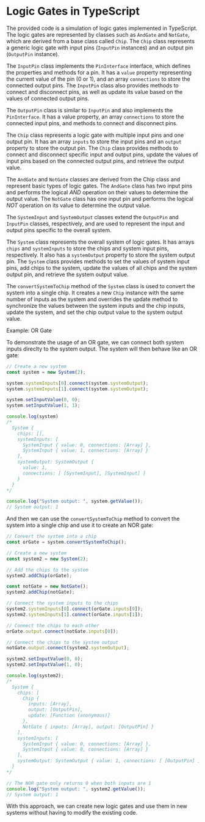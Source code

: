 # Logic Gates in TypeScript

The provided code is a simulation of logic gates implemented in TypeScript. The logic gates are represented by classes such as `AndGate` and `NotGate`, which are derived from a base class called `Chip`. The `Chip` class represents a generic logic gate with input pins (`InputPin` instances) and an output pin (`OutputPin` instance).

The `InputPin` class implements the `PinInterface` interface, which defines the properties and methods for a pin. It has a `value` property representing the current value of the pin (0 or 1), and an array `connections` to store the connected output pins. The `InputPin` class also provides methods to connect and disconnect pins, as well as update its value based on the values of connected output pins.

The `OutputPin` class is similar to `InputPin` and also implements the `PinInterface`. It has a value property, an array `connections` to store the connected input pins, and methods to connect and disconnect pins.

The `Chip` class represents a logic gate with multiple input pins and one output pin. It has an array `inputs` to store the input pins and an `output` property to store the output pin. The `Chip` class provides methods to connect and disconnect specific input and output pins, update the values of input pins based on the connected output pins, and retrieve the output value.

The `AndGate` and `NotGate` classes are derived from the Chip class and represent basic types of logic gates. The `AndGate` class has two input pins and performs the logical *AND* operation on their values to determine the output value. The `NotGate` class has one input pin and performs the logical *NOT* operation on its value to determine the output value.

The `SystemInput` and `SystemOutput` classes extend the `OutputPin` and `InputPin` classes, respectively, and are used to represent the input and output pins specific to the overall system.

The `System` class represents the overall system of logic gates. It has arrays `chips` and `systemInputs` to store the chips and system input pins, respectively. It also has a `systemOutput` property to store the system output pin. The `System` class provides methods to set the values of system input pins, add chips to the system, update the values of all chips and the system output pin, and retrieve the system output value.

The `convertSystemToChip` method of the `System` class is used to convert the system into a single chip. It creates a new `Chip` instance with the same number of inputs as the system and overrides the update method to synchronize the values between the system inputs and the chip inputs, update the system, and set the chip output value to the system output value.

Example: OR Gate

To demonstrate the usage of an OR gate, we can connect both system inputs direclty to the system output. The system will then behave like an OR gate:
```js
// Create a new system
const system = new System(2);

system.systemInputs[0].connect(system.systemOutput);
system.systemInputs[1].connect(system.systemOutput);

system.setInputValue(0, 0);
system.setInputValue(1, 1);

console.log(system)
/*
  System {
    chips: [],
    systemInputs: [
      SystemInput { value: 0, connections: [Array] },
      SystemInput { value: 1, connections: [Array] }
    ],
    systemOutput: SystemOutput {
      value: 1,
      connections: [ [SystemInput], [SystemInput] ]
    }
  }
*/

console.log("System output: ", system.getValue());
// System output: 1
```

And then we can use the `convertSystemToChip` method to convert the system into a single chip and use it to create an NOR gate:
```js
// Convert the system into a chip
const orGate = system.convertSystemToChip();

// Create a new system
const system2 = new System(2);

// Add the chips to the system
system2.addChip(orGate);

const notGate = new NotGate();
system2.addChip(notGate);

// Connect the system inputs to the chips
system2.systemInputs[0].connect(orGate.inputs[0]);
system2.systemInputs[1].connect(orGate.inputs[1]);

// Connect the chips to each other
orGate.output.connect(notGate.inputs[0]);

// Connect the chips to the system output
notGate.output.connect(system2.systemOutput);

system2.setInputValue(0, 0);
system2.setInputValue(1, 0);

console.log(system2);
/*
  System {
    chips: [
      Chip {
        inputs: [Array],
        output: [OutputPin],
        update: [Function (anonymous)]
      },
      NotGate { inputs: [Array], output: [OutputPin] }
    ],
    systemInputs: [
      SystemInput { value: 0, connections: [Array] },
      SystemInput { value: 0, connections: [Array] }
    ],
    systemOutput: SystemOutput { value: 1, connections: [ [OutputPin] ] }
  }
*/

// The NOR gate only returns 0 when both inputs are 1
console.log("System output: ", system2.getValue());
// System output: 1
```

With this approach, we can create new logic gates and use them in new systems without having to modify the existing code.
